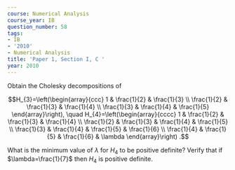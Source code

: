 ```yaml
---
course: Numerical Analysis
course_year: IB
question_number: 58
tags:
- IB
- '2010'
- Numerical Analysis
title: 'Paper 1, Section I, C '
year: 2010
---
```




Obtain the Cholesky decompositions of

$$H_{3}=\left(\begin{array}{ccc}
1 & \frac{1}{2} & \frac{1}{3} \\
\frac{1}{2} & \frac{1}{3} & \frac{1}{4} \\
\frac{1}{3} & \frac{1}{4} & \frac{1}{5}
\end{array}\right), \quad H_{4}=\left(\begin{array}{cccc}
1 & \frac{1}{2} & \frac{1}{3} & \frac{1}{4} \\
\frac{1}{2} & \frac{1}{3} & \frac{1}{4} & \frac{1}{5} \\
\frac{1}{3} & \frac{1}{4} & \frac{1}{5} & \frac{1}{6} \\
\frac{1}{4} & \frac{1}{5} & \frac{1}{6} & \lambda
\end{array}\right) .$$

What is the minimum value of $\lambda$ for $H_{4}$ to be positive definite? Verify that if $\lambda=\frac{1}{7}$ then $H_{4}$ is positive definite.
